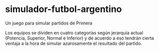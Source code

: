 # simulador-futbol-argentino
Un juego para simular partidos de Primera

Los equipos se dividen en cuatro categorías según jerarquía actual (Potencia, Superior, Normal e Inferior) y de acuerdo a eso tendrán cierta ventaja a la hora de
simular azarosamente el resultado del partido.
